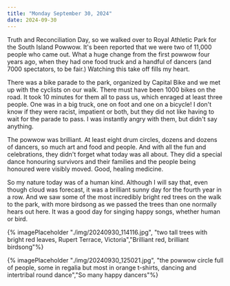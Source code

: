 ```yaml
---
title: "Monday September 30, 2024"
date: 2024-09-30
---
```

Truth and Reconciliation Day, so we walked over to Royal Athletic Park for the South Island Powwow.  It's been reported that we were two of 11,000 people who came out.  What a huge change from the first powwow four years ago, when they had one food truck and a handful of dancers (and 7000 spectators, to be fair.)  Watching this take off fills my heart.

There was a bike parade to the park, organized by Capital Bike and we met up with the cyclists on our walk.  There must have been 1000 bikes on the road.  It took 10 minutes for them all to pass us, which enraged at least three people.  One was in a big truck, one on foot and one on a bicycle!  I don't know if they were racist, impatient or both, but they did not like having to wait for the parade to pass.  I was instantly angry with them, but didn't say anything.  

The powwow was brilliant.  At least eight drum circles, dozens and dozens of dancers, so much art and food and people.  And with all the fun and celebrations, they didn't forget what today was all about.  They did a special dance honouring survivors and their families and the people being honoured were visibly moved.  Good, healing medicine.

So my nature today was of a human kind.  Although I will say that, even though cloud was forecast, it was a brilliant sunny day for the fourth year in a row.  And we saw some of the most incredibly bright red trees on the walk to the park, with more birdsong as we passed the trees than one normally hears out here. It was a good day for singing happy songs, whether human or bird.

{% imagePlaceholder "./img/20240930_114116.jpg", "two tall trees with bright red leaves, Rupert Terrace, Victoria","Brilliant red, brilliant birdsong"%}

{% imagePlaceholder "./img/20240930_125021.jpg", "the powwow circle full of people, some in regalia but most in orange t-shirts, dancing and intertribal round dance","So 
many happy dancers"%}



